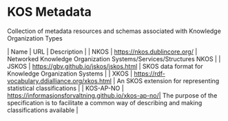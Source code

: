 # KOS Metadata
Collection of metadata resources and schemas associated with Knowledge Organization Types

| Name | URL | Description |
| NKOS | https://nkos.dublincore.org/ | Networked Knowledge Organization Systems/Services/Structures NKOS |
| JSKOS | https://gbv.github.io/jskos/jskos.html | SKOS data format for Knowledge Organization Systems |
| XKOS | https://rdf-vocabulary.ddialliance.org/xkos.html | An SKOS extension for representing statistical classifications |
| KOS-AP-NO | https://informasjonsforvaltning.github.io/xkos-ap-no/| The purpose of the specification is to facilitate a common way of describing and making classifications available |
